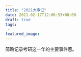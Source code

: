 ```yaml
---
title: "2021大事记"
date: 2021-02-17T12:06:53+08:00
draft: true
tags:
 - 
featured_image:
---
```

简略记录考研这一年的主要事件惹。
## 